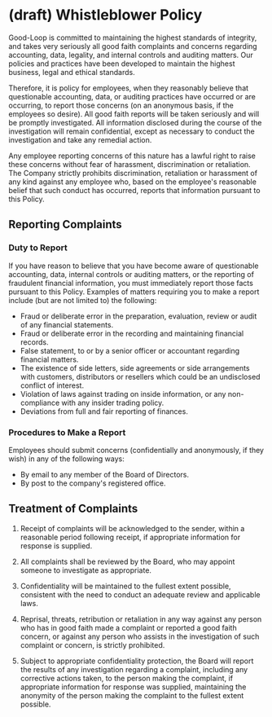 
# (draft) Whistleblower Policy

Good-Loop is committed to maintaining the highest standards of 
integrity, and takes very seriously all good
faith complaints and concerns regarding accounting, data, legality, and internal controls and auditing matters. 
Our policies and practices have been developed to maintain the highest business, legal and
ethical standards.

Therefore, it is policy for employees, when they reasonably believe that
questionable accounting, data, or auditing practices have occurred or are occurring, 
to report those concerns (on an anonymous basis, if the employees so desire). All good faith reports will be
taken seriously and will be promptly investigated. All information disclosed during the course of the
investigation will remain confidential, except as necessary to conduct the investigation and take any
remedial action.

Any employee reporting concerns of this nature has a lawful right to raise these concerns
without fear of harassment, discrimination or retaliation. The Company strictly prohibits discrimination,
retaliation or harassment of any kind against any employee who, based on the employee's reasonable
belief that such conduct has occurred, reports that information pursuant to this Policy.

## Reporting Complaints

### Duty to Report

If you have reason to believe that you have become aware of questionable accounting, data, 
internal controls or auditing matters, or the reporting of fraudulent financial information,
you must immediately report those facts pursuant to this Policy. Examples of matters requiring you
to make a report include (but are not limited to) the following:

* Fraud or deliberate error in the preparation, evaluation, review or audit of any financial statements.
* Fraud or deliberate error in the recording and maintaining financial records.
* False statement, to or by a senior officer or accountant regarding financial matters.
* The existence of side letters, side agreements or side arrangements with customers, distributors or resellers which could be an
undisclosed conflict of interest.
* Violation of laws against trading on inside information, or any non-compliance with any insider trading policy.
* Deviations from full and fair reporting of finances.

### Procedures to Make a Report

Employees should submit concerns (confidentially and anonymously, if they wish) in
any of the following ways:

* By email to any member of the Board of Directors.
* By post to the company's registered office.

## Treatment of Complaints

1. Receipt of complaints will be acknowledged to the sender, within a reasonable period
following receipt, if appropriate information for response is supplied.

2. All complaints shall be reviewed by the Board, who may appoint someone to investigate as appropriate.

3. Confidentiality will be maintained to the fullest extent possible, consistent with the
need to conduct an adequate review and applicable laws.

4. Reprisal, threats, retribution or retaliation in any way against any person who has in
good faith made a complaint or reported a good faith concern, or against any person who assists in
the investigation of such complaint or concern, is strictly prohibited. 

5. Subject to appropriate confidentiality protection, the Board will report the results of any investigation
regarding a complaint, including any corrective actions taken, to the person making the complaint, if
appropriate information for response was supplied, maintaining the anonymity of the person making
the complaint to the fullest extent possible. 
